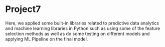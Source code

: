 # Project7
Here, we applied some built-in libraries related to predictive data analytics and machine learning libraries in Python such as using some of the feature selection methods as well as do some testing on different models and applying ML Pipeline on the final model.
